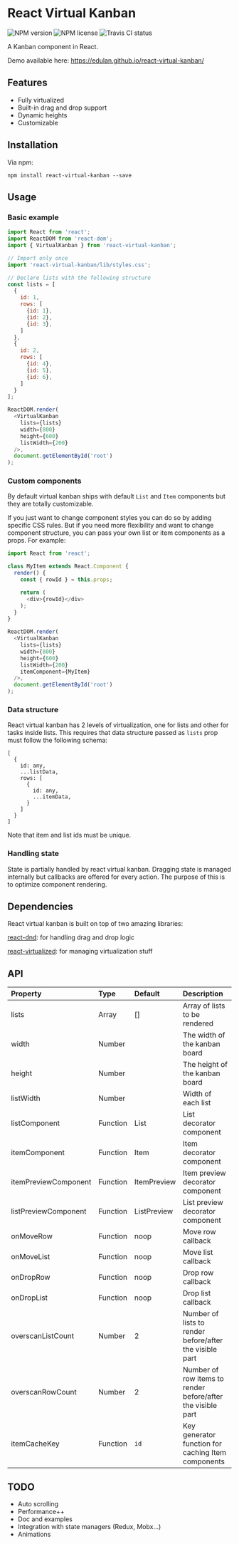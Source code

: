# React Virtual Kanban
![NPM version](https://img.shields.io/npm/v/react-virtual-kanban.svg?style=flat)
![NPM license](https://img.shields.io/npm/l/react-virtual-kanban.svg?style=flat)
![Travis CI status](https://img.shields.io/travis/edulan/react-virtual-kanban.svg?style=flat)

A Kanban component in React.

Demo available here:
https://edulan.github.io/react-virtual-kanban/

## Features
* Fully virtualized
* Built-in drag and drop support
* Dynamic heights
* Customizable

## Installation
Via npm:
```shell
npm install react-virtual-kanban --save
```

## Usage
### Basic example
```javascript
import React from 'react';
import ReactDOM from 'react-dom';
import { VirtualKanban } from 'react-virtual-kanban';

// Import only once
import 'react-virtual-kanban/lib/styles.css';

// Declare lists with the following structure
const lists = [
  {
    id: 1,
    rows: [
      {id: 1},
      {id: 2},
      {id: 3},
    ]
  },
  {
    id: 2,
    rows: [
      {id: 4},
      {id: 5},
      {id: 6},
    ]
  }
];

ReactDOM.render(
  <VirtualKanban
    lists={lists}
    width={800}
    height={600}
    listWidth={200}
  />,
  document.getElementById('root')
);
```

### Custom components
By default virtual kanban ships with default `List` and `Item` components but they are totally customizable.

If you just want to change component styles you can do so by adding specific CSS rules. But if you need more flexibility and want to change component structure, you can pass your own list or item components as a props. For example:

```javascript
import React from 'react';

class MyItem extends React.Component {
  render() {
    const { rowId } = this.props;

    return (
      <div>{rowId}</div>
    );
  }
}

ReactDOM.render(
  <VirtualKanban
    lists={lists}
    width={800}
    height={600}
    listWidth={200}
    itemComponent={MyItem}
  />,
  document.getElementById('root')
);
```

### Data structure
React virtual kanban has 2 levels of virtualization, one for lists and other for tasks inside lists. This requires that data structure passed as `lists` prop must follow the following schema:

```
[
  {
    id: any,
    ...listData,
    rows: [
      {
        id: any,
        ...itemData,
      }
    ]
  }
]
```

Note that item and list ids must be unique.

### Handling state
State is partially handled by react virtual kanban. Dragging state is managed internally but callbacks are offered for every action. The purpose of this is to optimize component rendering.

## Dependencies
React virtual kanban is built on top of two amazing libraries:

[react-dnd](https://github.com/react-dnd/react-dnd): for handling drag and drop logic

[react-virtualized](https://github.com/bvaughn/react-virtualized): for managing virtualization stuff

## API
| Property | Type | Default | Description |
|:---------------------------|:------------------|:-----------------------------------------------------------------------------------------------------------|:-----------------------------------------------------------------------------------------------------------------------------------------------------------------------------------------------------------------------------------------------------------------------------------------------------------------------------------------------------------------------------------------------------------------------------------------------------------------------|
| lists | Array | [] | Array of lists to be rendered |
| width | Number | | The width of the kanban board |
| height | Number | | The height of the kanban board |
| listWidth | Number | | Width of each list |
| listComponent | Function | List | List decorator component |
| itemComponent | Function | Item | Item decorator component |
| itemPreviewComponent | Function | ItemPreview | Item preview decorator component |
| listPreviewComponent | Function | ListPreview | List preview decorator component |
| onMoveRow | Function | noop | Move row callback |
| onMoveList | Function | noop | Move list callback |
| onDropRow | Function | noop | Drop row callback |
| onDropList | Function | noop | Drop list callback |
| overscanListCount | Number | 2 | Number of lists to render before/after the visible part |
| overscanRowCount | Number | 2 | Number of row items to render before/after the visible part |
| itemCacheKey | Function | `id` | Key generator function for caching Item components | 

## TODO
* Auto scrolling
* Performance++
* Doc and examples
* Integration with state managers (Redux, Mobx...)
* Animations
